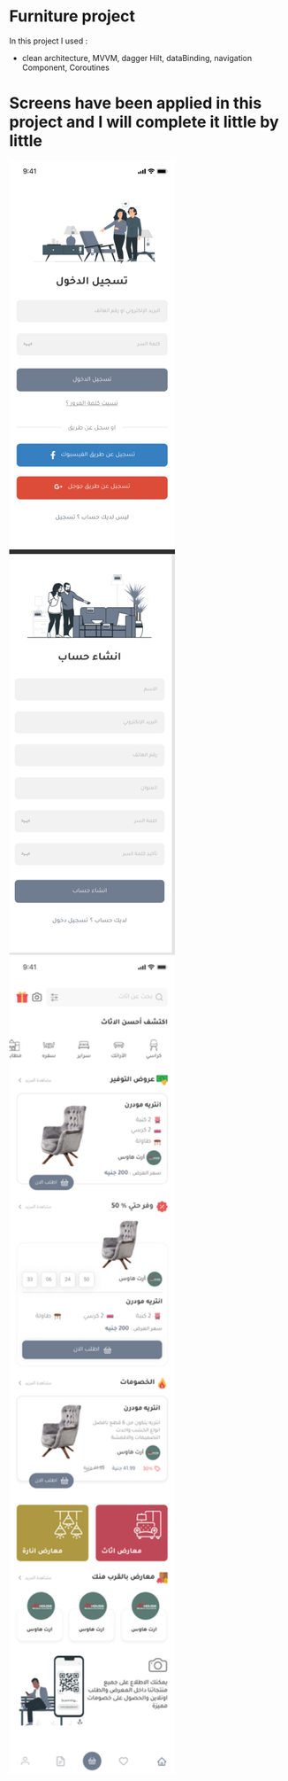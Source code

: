 # Furniture project

In this project I used : 
 - clean architecture, MVVM, dagger Hilt, dataBinding, navigation Component, Coroutines
 
# Screens have been applied in this project and I will complete it little by little
 
 <img src="/android_task-master/screens/1.png" width="300" >
 <img src="/android_task-master/screens/1_2.png" width="300" >
 <img src="/android_task-master/screens/2.png" width="300" >

